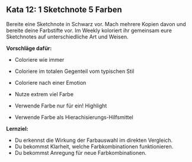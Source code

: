 ## Kata 12: 1 Sketchnote 5 Farben

Bereite eine Sketchnote in Schwarz vor. Mach mehrere Kopien davon und bereite deine Farbstifte vor. Im Weekly koloriert ihr gemeinsam eure Sketchnotes auf unterschiedliche Art und Weisen. 

**Vorschläge dafür:** 

- Coloriere wie immer 

- Coloriere im totalen Gegenteil vom typischen Stil

- Coloriere nach einer Emotion 

  

- Nutze extrem viel Farbe 

- Verwende Farbe nur für ein! Highlight

- Verwende Farbe als Hierachisierungs-Hilfsmittel

**Lernziel:**

- Du erkennst die Wirkung der Farbauswahl im direkten Vergleich.
- Du bekommst Klarheit, welche Farbkombinationen funktionieren.
- Du bekommst Anregung für neue Farbkombinationen.